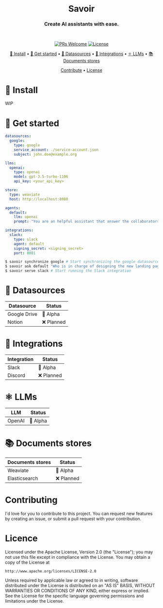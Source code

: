 <div align="center">
<br/>

# Savoir

### Create AI assistants with ease.

<br/>
</div>

<div align="center">

[![PRs Welcome](https://img.shields.io/badge/PRs-Are%20welcome-brightgreen.svg?style=flat-square)](https://makeapullrequest.com) [![License](https://img.shields.io/github/license/kerwanp/savoir?label=License&style=flat-square)](LICENCE)

[🔨 Install](#🔨-install) • [🚀 Get started](#🚀-get-started) • [📁 Datasources](#📁-datasources) • [🎲 Integrations](#🎲-integrations) • [⚛ LLMs](#⚛-llms) • [📚 Documents stores](#📚-documents-stores)

[Contribute](#contributing) • [License](#license)

</div>

# 🔨 Install 

WIP

# 🚀 Get started 

```yaml
datasources:
  google:
    type: google
    service_account: ./service-account.json
    subject: john.doe@example.org

llms:
  openai:
    type: openai
    model: gpt-3.5-turbo-1106
    api_key: <your_api_key>

store:
  type: weaviate
  host: http://localhost:8080

agents:
  default:
    llm: openai
    prompt: "You are an helpful assistant that answer the collaborators questions using the following documents. If you do not find an answer in the documents, you simply answer that you do not have enough informations."

integrations:
  slack:
    type: slack
    agent: default
    signing_secret: <signing_secret>
    port: 8081
```

```bash
$ savoir synchronize google # Start synchronizing the google datasource
$ savoir ask default "Who is in charge of designing the new landing page?" # Directly ask questions from the command-line
$ savoir serve slack # Start running the Slack integration
```
# 📁 Datasources

| Datasource       | Status         |
| ---------------- | -------------- |
| Google Drive     | 🔶 Alpha       |
| Notion           | ❌ Planned     |

# 🎲 Integrations

| Integration      | Status         |
| ---------------- | -------------- |
| Slack            | 🔶 Alpha       |
| Discord          | ❌ Planned     |

# ⚛ LLMs

| LLM              | Status         |
| ---------------- | -------------- |
| OpenAI           | 🔶 Alpha       |

# 📚 Documents stores

| Documents stores | Status         |
| ---------------- | -------------- |
| Weaviate         | 🔶 Alpha       |
| Elasticsearch    | ❌ Planned     |

# Contributing

I'd love for you to contribute to this project. You can request new features by creating an issue, or submit a pull request with your contribution.

# Licence

Licensed under the Apache License, Version 2.0 (the "License"); you may not use this file except in compliance with the License. You may obtain a copy of the License at

```
http://www.apache.org/licenses/LICENSE-2.0
```

Unless required by applicable law or agreed to in writing, software distributed under the License is distributed on an "AS IS" BASIS, WITHOUT WARRANTIES OR CONDITIONS OF ANY KIND, either express or implied. See the License for the specific language governing permissions and limitations under the License.
